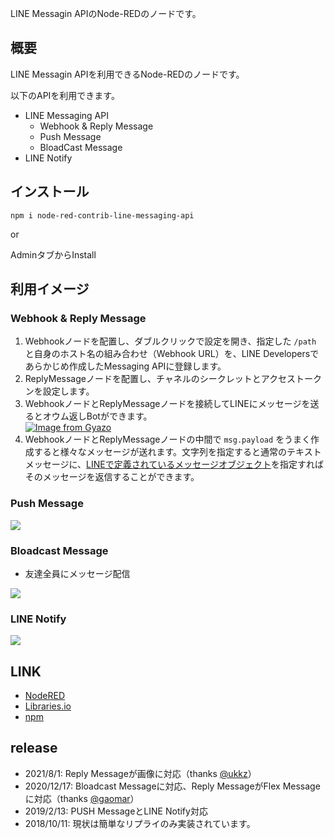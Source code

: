 LINE Messagin APIのNode-REDのノードです。

## 概要

LINE Messagin APIを利用できるNode-REDのノードです。

以下のAPIを利用できます。

- LINE Messaging API
    - Webhook & Reply Message
    - Push Message
    - BloadCast Message
- LINE Notify

## インストール

```
npm i node-red-contrib-line-messaging-api
```

or

AdminタブからInstall

## 利用イメージ

### Webhook & Reply Message

1. Webhookノードを配置し、ダブルクリックで設定を開き、指定した `/path` と自身のホスト名の組み合わせ（Webhook URL）を、LINE Developersであらかじめ作成したMessaging APIに登録します。
2. ReplyMessageノードを配置し、チャネルのシークレットとアクセストークンを設定します。
3. WebhookノードとReplyMessageノードを接続してLINEにメッセージを送るとオウム返しBotができます。  
  [![Image from Gyazo](https://i.gyazo.com/7da2dbecfc69515edf852cf7a26d9196.gif)](https://gyazo.com/7da2dbecfc69515edf852cf7a26d9196)
4. WebhookノードとReplyMessageノードの中間で `msg.payload` をうまく作成すると様々なメッセージが送れます。文字列を指定すると通常のテキストメッセージに、[LINEで定義されているメッセージオブジェクト](https://developers.line.biz/ja/reference/messaging-api/#message-objects)を指定すればそのメッセージを返信することができます。

### Push Message

![](https://i.gyazo.com/1562a3e4539469515c798d9e3c50d052.gif)

### Bloadcast Message

* 友達全員にメッセージ配信

![](https://i.gyazo.com/ef7c655a74e85e23db5ee156e5490e15.png)

### LINE Notify

![](https://i.gyazo.com/e64db6a7ee48cea43ed3c70b5fd2f05f.gif)

## LINK

* [NodeRED](https://flows.nodered.org/node/node-red-contrib-line-messaging-api)
* [Libraries.io](https://libraries.io/npm/node-red-contrib-line-messaging-api)
* [npm](https://www.npmjs.com/package/node-red-contrib-line-messaging-api)

## release

- 2021/8/1: Reply Messageが画像に対応（thanks [@ukkz](https://github.com/ukkz)）
- 2020/12/17: Bloadcast Messageに対応、Reply MessageがFlex Messageに対応（thanks [@gaomar](https://github.com/gaomar)）
- 2019/2/13: PUSH MessageとLINE Notify対応
- 2018/10/11: 現状は簡単なリプライのみ実装されています。
